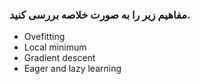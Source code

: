 ### مفاهیم زیر را به صورت خلاصه بررسی کنید.

- Ovefitting
- Local minimum
- Gradient descent
- Eager and lazy learning

